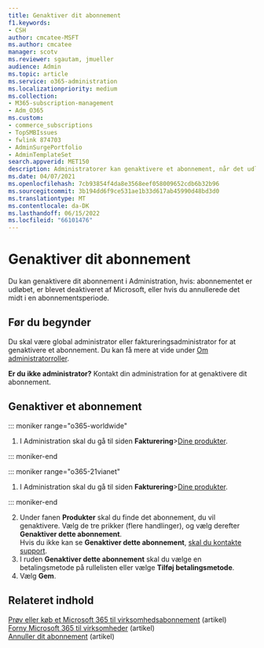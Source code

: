 ```yaml
---
title: Genaktiver dit abonnement
f1.keywords:
- CSH
author: cmcatee-MSFT
ms.author: cmcatee
manager: scotv
ms.reviewer: sgautam, jmueller
audience: Admin
ms.topic: article
ms.service: o365-administration
ms.localizationpriority: medium
ms.collection:
- M365-subscription-management
- Adm_O365
ms.custom:
- commerce_subscriptions
- TopSMBIssues
- fwlink 874703
- AdminSurgePortfolio
- AdminTemplateSet
search.appverid: MET150
description: Administratorer kan genaktivere et abonnement, når det udløber, deaktiveres eller annulleres, eller hvis du annullerede midt i en abonnementsperiode.
ms.date: 04/07/2021
ms.openlocfilehash: 7cb93854f4da8e3568eef058009652cdb6b32b96
ms.sourcegitcommit: 3b194dd6f9ce531ae1b33d617ab45990d48bd3d0
ms.translationtype: MT
ms.contentlocale: da-DK
ms.lasthandoff: 06/15/2022
ms.locfileid: "66101476"
---
```

# <a name="reactivate-your-subscription"></a>Genaktiver dit abonnement

Du kan genaktivere dit abonnement i Administration, hvis: abonnementet er udløbet, er blevet deaktiveret af Microsoft, eller hvis du annullerede det midt i en abonnementsperiode.
  
## <a name="before-you-begin"></a>Før du begynder

Du skal være global administrator eller faktureringsadministrator for at genaktivere et abonnement. Du kan få mere at vide under [Om administratorroller](../../admin/add-users/about-admin-roles.md).

**Er du ikke administrator?** Kontakt din administration for at genaktivere dit abonnement.

## <a name="reactivate-a-subscription"></a>Genaktiver et abonnement

::: moniker range="o365-worldwide"

1. I Administration skal du gå til siden **Fakturering**\><a href="https://go.microsoft.com/fwlink/p/?linkid=842054" target="_blank">Dine produkter</a>.

::: moniker-end

::: moniker range="o365-21vianet"

1. I Administration skal du gå til siden **Fakturering**\><a href="https://go.microsoft.com/fwlink/p/?linkid=850626" target="_blank">Dine produkter</a>.

::: moniker-end

2. Under fanen **Produkter** skal du finde det abonnement, du vil genaktivere. Vælg de tre prikker (flere handlinger), og vælg derefter **Genaktiver dette abonnement**.\
    Hvis du ikke kan se **Genaktiver dette abonnement**, [skal du kontakte support](../../admin/get-help-support.md).
3. I ruden **Genaktiver dette abonnement** skal du vælge en betalingsmetode på rullelisten eller vælge **Tilføj betalingsmetode**.
4. Vælg **Gem**.

## <a name="related-content"></a>Relateret indhold

[Prøv eller køb et Microsoft 365 til virksomhedsabonnement](../try-or-buy-microsoft-365.md) (artikel)\
[Forny Microsoft 365 til virksomheder](renew-your-subscription.md) (artikel)\
[Annuller dit abonnement](cancel-your-subscription.md) (artikel)
